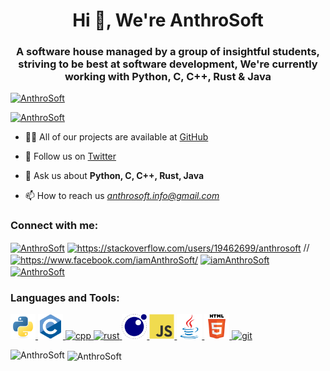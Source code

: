 <h1 align="center">Hi 👋, We're AnthroSoft</h1>
<h3 align="center">A software house managed by a group of insightful students, striving to be best at software development, We're currently working with Python, C, C++, Rust & Java</h3>

<p align="left"> <a href="https://github.com/ryo-ma/github-profile-trophy"><img src="https://github-profile-trophy.vercel.app/?username=AnthroSoft" alt="AnthroSoft" /></a> </p>

<p align="left"> <a href="https://twitter.com/Anthro_Soft" target="blank"><img src="https://img.shields.io/twitter/follow/Anthro_Soft?logo=twitter&style=for-the-badge" alt="AnthroSoft" /></a> </p>

- 👨‍💻 All of our projects are available at [GitHub](https://github.com/AnthroSoft?tab=repositories)

- 📝 Follow us on [Twitter](https://twitter.com/Anthro_Soft)

- 💬 Ask us about **Python, C, C++, Rust, Java**

- 📫 How to reach us *anthrosoft.info@gmail.com*

<h3 align="left">Connect with me:</h3>
<p align="left">
<a href="https://twitter.com/Anthro_Soft" target="blank"><img align="center" src="https://raw.githubusercontent.com/rahuldkjain/github-profile-readme-generator/master/src/images/icons/Social/twitter.svg" alt="AnthroSoft" height="30" width="40" /></a>
<a href="https://stackoverflow.com/users/19462699/anthrosoft" target="blank"><img align="center" src="https://raw.githubusercontent.com/rahuldkjain/github-profile-readme-generator/master/src/images/icons/Social/stack-overflow.svg" alt="https://stackoverflow.com/users/19462699/anthrosoft" height="30" width="40" /></a>
//<a href="https://fb.com/https://www.facebook.com/iamAnthroSoft/" target="blank"><img align="center" src="https://raw.githubusercontent.com/rahuldkjain/github-profile-readme-generator/master/src/images/icons/Social/facebook.svg" alt="https://www.facebook.com/iamAnthroSoft/" height="30" width="40" /></a>
<a href="https://instagram.com/iamAnthroSoft" target="blank"><img align="center" src="https://raw.githubusercontent.com/rahuldkjain/github-profile-readme-generator/master/src/images/icons/Social/instagram.svg" alt="iamAnthroSoft" height="30" width="40" /></a>
<a href="https://www.leetcode.com/AnthroSoft" target="blank"><img align="center" src="https://raw.githubusercontent.com/rahuldkjain/github-profile-readme-generator/master/src/images/icons/Social/leet-code.svg" alt="AnthroSoft" height="30" width="40" /></a>
</p>

<h3 align="left">Languages and Tools:</h3>
<p align="left"> <a href="https://www.python.org" target="_blank" rel="noreferrer"> <img src="https://raw.githubusercontent.com/devicons/devicon/master/icons/python/python-original.svg" alt="python" width="40" height="40"/> </a> <a href="https://www.w3schools.com/c/c_intro.php#:~:text=C%20is%20a%20general%2Dpurpose,write%20the%20UNIX%20operating%20system." target="_blank" rel="noreferrer"> <img src="https://raw.githubusercontent.com/devicons/devicon/master/icons/c/c-original.svg" alt="C" width="40" height="40"/> </a> <a href="https://www.w3schools.com/cpp/cpp_intro.asp" target="_blank" rel="noreferrer"> <img src="https://raw.githubusercontent.com/isocpp/logos/64ef037049f87ac74875dbe72695e59118b52186/cpp_logo.svg" alt="cpp" width="40" height="40"/> </a> <a href="https://www.rust-lang.org/" target="_blank" rel="noreferrer"> <img src="https://www.rust-lang.org/logos/rust-logo-512x512.png" alt="rust" width="40" height="40"/> </a> <a href="https://www.lua.org/start.html" target="_blank" rel="noreferrer"> <img src="https://raw.githubusercontent.com/devicons/devicon/master/icons/lua/lua-original.svg" alt="lua" width="40" height="40"/> </a> <a href="https://developer.mozilla.org/en-US/docs/Web/JavaScript" target="_blank" rel="noreferrer"> <img src="https://raw.githubusercontent.com/devicons/devicon/master/icons/javascript/javascript-original.svg" alt="javascript" width="40" height="40"/> </a> <a href="https://www.w3schools.com/java/" target="_blank" rel="noreferrer"> <img src="https://raw.githubusercontent.com/devicons/devicon/master/icons/java/java-original.svg" alt="java" width="40" height="40"/> </a> <a href="https://www.w3schools.com/html/" target="_blank" rel="noreferrer"> <img src="https://raw.githubusercontent.com/devicons/devicon/master/icons/html5/html5-original-wordmark.svg" alt="html" width="40" height="40"/> </a> <a href="https://git-scm.com/" target="_blank" rel="noreferrer"> <img src="https://www.vectorlogo.zone/logos/git-scm/git-scm-icon.svg" alt="git" width="40" height="40"/> </a> </p>

<p><img align="left" src="https://github-readme-stats.vercel.app/api/top-langs?username=anthrosoft&show_icons=true&locale=en&layout=compact" alt="AnthroSoft" /></p>

<p>&nbsp;<img align="center" src="https://github-readme-stats.vercel.app/api?username=AnthroSoft&show_icons=true&locale=en" alt="AnthroSoft" /></p>
